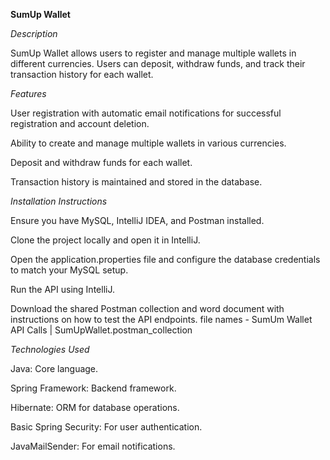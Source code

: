 **SumUp Wallet**

*Description*

SumUp Wallet allows users to register and manage multiple wallets in different currencies. Users can deposit, withdraw funds, and track their transaction history for each wallet.

*Features*

User registration with automatic email notifications for successful registration and account deletion.

Ability to create and manage multiple wallets in various currencies.

Deposit and withdraw funds for each wallet.

Transaction history is maintained and stored in the database.

*Installation Instructions*

Ensure you have MySQL, IntelliJ IDEA, and Postman installed.

Clone the project locally and open it in IntelliJ.

Open the application.properties file and configure the database credentials to match your MySQL setup.

Run the API using IntelliJ.

Download the shared Postman collection and word document with instructions on how to test the API endpoints.
file names - SumUm Wallet API Calls | SumUpWallet.postman_collection

*Technologies Used*

Java: Core language.

Spring Framework: Backend framework.

Hibernate: ORM for database operations.

Basic Spring Security: For user authentication.

JavaMailSender: For email notifications.
